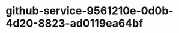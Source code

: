 github-service-9561210e-0d0b-4d20-8823-ad0119ea64bf
===================================================

